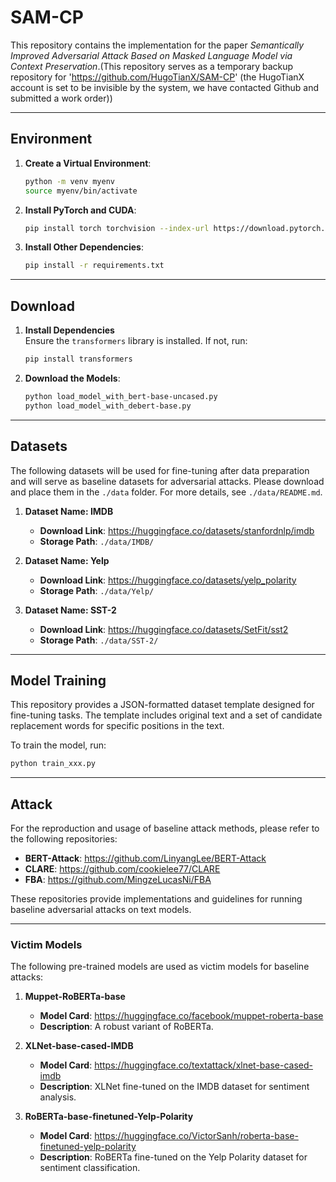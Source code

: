 # SAM-CP

This repository contains the implementation for the paper *Semantically Improved Adversarial Attack Based on Masked Language Model via Context Preservation*.(This repository serves as a temporary backup repository for 'https://github.com/HugoTianX/SAM-CP' (the HugoTianX account is set to be invisible by the system, we have contacted Github and submitted a work order))

---

## Environment

1. **Create a Virtual Environment**:
   
   ```bash
   python -m venv myenv
   source myenv/bin/activate
   ```
   
2. **Install PyTorch and CUDA**:
   
   ```bash
   pip install torch torchvision --index-url https://download.pytorch.org/whl/cu121
   ```
   
3. **Install Other Dependencies**:
   
   ```bash
   pip install -r requirements.txt
   ```

---

## Download

1. **Install Dependencies**  
   Ensure the `transformers` library is installed. If not, run:

   ```bash
   pip install transformers
   ```

2. **Download the Models**:
   
   ```bash
   python load_model_with_bert-base-uncased.py
   python load_model_with_debert-base.py
   ```

---

## Datasets

The following datasets will be used for fine-tuning after data preparation and will serve as baseline datasets for adversarial attacks. Please download and place them in the `./data` folder. For more details, see `./data/README.md`.

1. **Dataset Name: IMDB**  
   - **Download Link**: https://huggingface.co/datasets/stanfordnlp/imdb 
   - **Storage Path**: `./data/IMDB/`

2. **Dataset Name: Yelp**  
   - **Download Link**: https://huggingface.co/datasets/yelp_polarity
   - **Storage Path**: `./data/Yelp/`

3. **Dataset Name: SST-2**  
   - **Download Link**: https://huggingface.co/datasets/SetFit/sst2  
   - **Storage Path**: `./data/SST-2/`

---

## Model Training

This repository provides a JSON-formatted dataset template designed for fine-tuning tasks. The template includes original text and a set of candidate replacement words for specific positions in the text.

To train the model, run:

```bash
python train_xxx.py
```

---

## Attack

For the reproduction and usage of baseline attack methods, please refer to the following repositories:

- **BERT-Attack**: https://github.com/LinyangLee/BERT-Attack 
- **CLARE**: https://github.com/cookielee77/CLARE 
- **FBA**: https://github.com/MingzeLucasNi/FBA

These repositories provide implementations and guidelines for running baseline adversarial attacks on text models.

---

### Victim Models

The following pre-trained models are used as victim models for baseline attacks:

1. **Muppet-RoBERTa-base**  
   - **Model Card**: https://huggingface.co/facebook/muppet-roberta-base
   - **Description**: A robust variant of RoBERTa.

2. **XLNet-base-cased-IMDB**  
   - **Model Card**: https://huggingface.co/textattack/xlnet-base-cased-imdb
   - **Description**: XLNet fine-tuned on the IMDB dataset for sentiment analysis.

3. **RoBERTa-base-finetuned-Yelp-Polarity**  
   - **Model Card**: https://huggingface.co/VictorSanh/roberta-base-finetuned-yelp-polarity
   - **Description**: RoBERTa fine-tuned on the Yelp Polarity dataset for sentiment classification.
